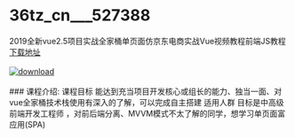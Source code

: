 # 36tz_cn___527388
2019全新vue2.5项目实战全家桶单页面仿京东电商实战Vue视频教程前端JS教程
[下载地址](http://www.36tz.cn/article/527388 "下载地址")
<br/></br>[![download](http://36tz.cn/muke_img/2019_09_2-103-300x180.png "下载地址")](http://www.36tz.cn/article/527388 "下载地址")
<br/></br>### 课程介绍:
课程目标
能达到充当项目开发核心或组长的能力、独当一面、对vue全家桶技术栈使用有深入的了解，可以完成自主搭建
适用人群
目标是中高级前端开发工程师 ，对前后端分离、MVVM模式不太了解的同学，想学习单页面富应用(SPA)


 
